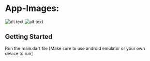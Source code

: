 
  
# App-Images:
![alt text](https://github.com/a-l-l-a-n/Flutter_Personal_Expenses_App/blob/main/Images/Main_Page.jpeg)
![alt text](https://github.com/a-l-l-a-n/Flutter_Personal_Expenses_App/blob/main/Images/Adding_Transaction.jpeg)

## Getting Started
  Run the main.dart file [Make sure to use android emulator or your own device to run]
